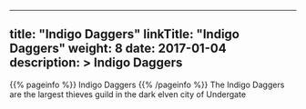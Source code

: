 
---
title: "Indigo Daggers"
linkTitle: "Indigo Daggers"
weight: 8
date: 2017-01-04
description: >
 Indigo Daggers
---

{{% pageinfo %}}
Indigo Daggers
{{% /pageinfo %}}
The Indigo Daggers are the largest thieves guild in the dark elven city of Undergate
